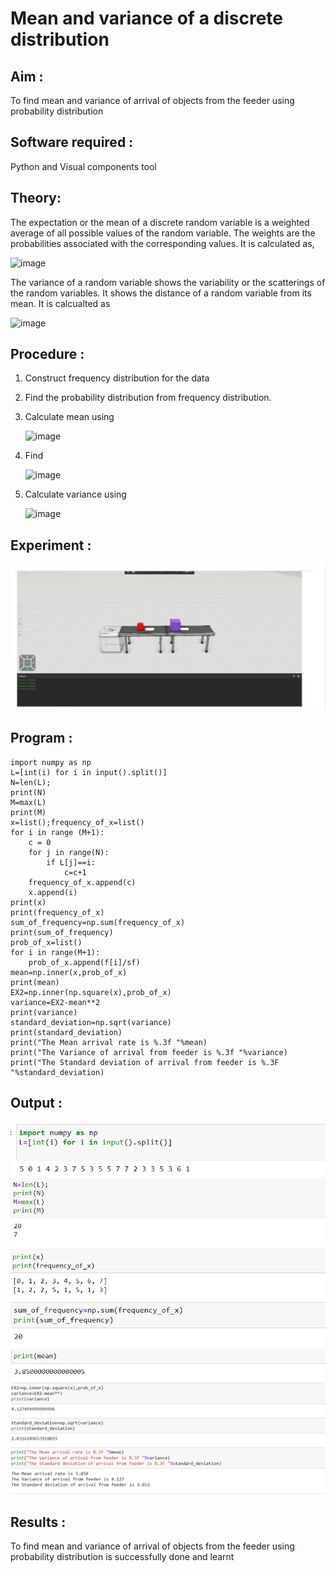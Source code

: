 #  Mean and variance of a discrete  distribution


## Aim : 

To find mean and variance of arrival of objects from the feeder using probability distribution


## Software required :  

Python and Visual components tool

## Theory:

The expectation or the mean of a discrete random variable is a weighted average of all possible
values of the random variable. The weights are the probabilities associated with the corresponding values. 
It is calculated as,

![image](https://user-images.githubusercontent.com/103921593/192938463-e34177f4-f188-48a0-bda2-8f6d1d660ed2.png)

The variance of a random variable shows the variability or the scatterings of the random variables.
It shows the distance of a random variable from its mean. It is calcualted as

![image](https://user-images.githubusercontent.com/103921593/192938695-99fedc01-34d5-4d36-84df-5880e766ed0c.png)


## Procedure :

1. Construct frequency distribution for the data

2. Find the  probability distribution from frequency distribution.

3. Calculate mean using 
   
   ![image](https://user-images.githubusercontent.com/103921593/192940431-03b81777-c54d-4286-b4f4-82dfe7666b4c.png)

4. Find  
   
      ![image](https://user-images.githubusercontent.com/103921593/192940255-2d9dd746-6875-4a6d-877b-6da6cdb96ab1.png)

5.  Calculate variance using 
  
      ![image](https://user-images.githubusercontent.com/103921593/192942852-913550a9-fabe-4a55-b956-0487b18bbd97.png)


## Experiment :
![Input](In1.png)

## Program :

```
import numpy as np
L=[int(i) for i in input().split()]
N=len(L);
print(N)
M=max(L)
print(M)
x=list();frequency_of_x=list()
for i in range (M+1):
    c = 0
    for j in range(N):
        if L[j]==i:
            c=c+1
    frequency_of_x.append(c)
    x.append(i)
print(x)
print(frequency_of_x)
sum_of_frequency=np.sum(frequency_of_x)
print(sum_of_frequency)
prob_of_x=list()
for i in range(M+1):
    prob_of_x.append(f[i]/sf) 
mean=np.inner(x,prob_of_x)
print(mean)
EX2=np.inner(np.square(x),prob_of_x)
variance=EX2-mean**2 
print(variance)
standard_deviation=np.sqrt(variance)
print(standard_deviation)
print("The Mean arrival rate is %.3f "%mean)
print("The Variance of arrival from feeder is %.3f "%variance) 
print("The Standard deviation of arrival from feeder is %.3F "%standard_deviation)

```
## Output : 
![Op](OP1.png)
![Op](OP2.png)
![Op](OP3.png)
![Op](OP4.png)
![Op](OP5.png)
![Op](OP6.png)

## Results :
To find mean and variance of arrival of objects from the feeder using probability distribution is successfully done and learnt
